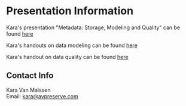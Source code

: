 # Presentation Information

Kara's presentation "Metadata: Storage, Modeling and Quality" can be found [here](https://docs.google.com/presentation/d/1KvTSUH_QJ3Qnm9D2WffD_zkBxb4ziHdWxUfEOgD5ulA/edit?usp=sharing)

Kara's handouts on data modeling can be found [here](https://drive.google.com/open?id=0B8Q7Dec3mxC2eEtmTUxfUzBmUDg)

Kara's handout on data quality can be found [here](https://drive.google.com/open?id=0B8Q7Dec3mxC2WGFQbTRuaFk5UUU)


## Contact Info

Kara Van Malssen  
Email: kara@avpreserve.com
